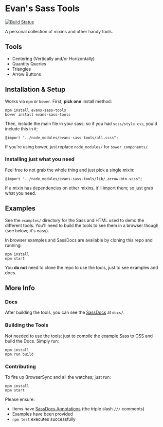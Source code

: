 # Evan's Sass Tools

[![Build Status](https://travis-ci.org/EvanLovely/evans-sass-tools.svg?branch=master)](https://travis-ci.org/EvanLovely/evans-sass-tools)

A personal collection of mixins and other handy tools.

## Tools

- Centering (Vertically and/or Horizontally)
- Quantity Queries
- Triangles
- Arrow Buttons

## Installation & Setup

Works via `npm` or `bower`. First, **pick one** install method:

	npm install evans-sass-tools
	bower install evans-sass-tools

Then, include the main file in your sass; so if you had `scss/style.css`, you'd include this in it:

	@import "../node_modules/evans-sass-tools/all.scss";

If you're using bower, just replace `node_modules/` for `bower_components/`.

### Installing just what you need

Feel free to not grab the whole thing and just pick a single mixin:

	@import "../node_modules/evans-sass-tools/lib/_arrow-btn.scss";

If a mixin has dependencies on other mixins, it'll import them; so just grab what you need.

## Examples

See the `examples/` directory for the Sass and HTML used to demo the different tools. You'll need to build the tools to see them in a browser though (see below; it's easy).

In browser examples and SassDocs are available by cloning this repo and running:

	npm install
	npm start

You **do not** need to clone the repo to use the tools, just to see examples and docs.


## More Info

### Docs

After building the tools, you can see the [SassDocs](http://sassdoc.com) at `docs/`.

### Building the Tools

Not needed to use the tools; just to compile the example Sass to CSS and build the Docs. Simply run:

	npm install
	npm run build

### Contributing

To fire up BrowserSync and all the watches; just run:

	npm install
	npm start

Please ensure:

- Items have [SassDocs Annotations](http://sassdoc.com/annotations) (the triple slash `///` comments)
- Examples have been provided
- `npm test` executes successfully

